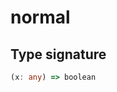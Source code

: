 # normal

## Type signature

<!-- prettier-ignore-start -->
```typescript
(x: any) => boolean
```
<!-- prettier-ignore-end -->
